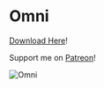 # Omni

[Download Here](https://www.curseforge.com/minecraft/mc-mods/omni)!

Support me on [Patreon](https://www.patreon.com/pugzmodding)!

![Omni](https://media.discordapp.net/attachments/466430024149630988/774452233789505566/omni.png?width=855&height=534)
